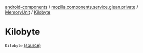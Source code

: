 [android-components](../../index.md) / [mozilla.components.service.glean.private](../index.md) / [MemoryUnit](index.md) / [Kilobyte](./-kilobyte.md)

# Kilobyte

`Kilobyte` [(source)](https://github.com/mozilla-mobile/android-components/blob/master/components/service/glean/src/main/java/mozilla/components/service/glean/private/MemoryUnit.kt#L14)